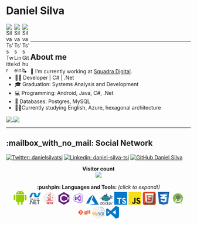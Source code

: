 # Daniel Silva

<a href="https://twitter.com/danielsilvatsi">
  <img align="left" alt="SilvaTs's Twitter" width="22px" src="https://cdn.jsdelivr.net/npm/simple-icons@v3/icons/twitter.svg" />
</a>
<a href="https://linkedin.com/in/daniel-silva-tsi">
  <img align="left" alt="SilvaTs's Linkdein" width="22px" src="https://cdn.jsdelivr.net/npm/simple-icons@v3/icons/linkedin.svg" />
</a>
<a href="https://github.com/SilvaTs">
  <img align="left" alt="SilvaTs's Github" width="22px" src="https://cdn.jsdelivr.net/npm/simple-icons@v3/icons/github.svg" />
</a>

<br/>
<br/>

--------------------------
## About me

- 🔭 I’m currently working at [Squadra Digital](https://www.squadra.com.br/).
- 👨‍💻 Developer | C# | .Net 
- 🎓 Graduation: Systems Analysis and Development
- 💻 Programming: Android, Java, C#, .Net
- 💾 Databases: Postgres, MySQL 
- 🧑‍🎓Currently studying English, Azure, hexagonal architecture


<a href="https://github.com/SilvaTs">
  <img align="center" src="https://github-readme-stats.vercel.app/api?username=SilvaTs&show_icons=true&count_private=true&theme=chartreuse-dark"/>
</a>

<a href="https://github.com/SilvaTs?tab=repositories">
  <img align="center" src="https://github-readme-stats.vercel.app/api/top-langs/?username=SilvaTs&theme=chartreuse-dark" />
</a>

***

<p align="center"> 
  <h2>:mailbox_with_no_mail: Social Network</h2>

[![Twitter: danielsilvatsi](https://img.shields.io/twitter/follow/danielsilvatsi?style=social)](https://twitter.com/danielsilvatsi)
[![Linkedin: daniel-silva-tsi](https://img.shields.io/badge/-daniel-blue?style=flat-square&logo=Linkedin&logoColor=white&link=https://www.linkedin.com/in/daniel-silva-tsi/)](https://www.linkedin.com/in/daniel-silva-tsi/)
[![GitHub Daniel Silva](https://img.shields.io/github/followers/SilvaTs?label=follow&style=social)](https://github.com/SilvaTs)

</p>
 
 <p align="center"> 
  <b>Visitor count</b><br>
  <img src="https://profile-counter.glitch.me/SilvaTs/count.svg" />
</p>

 <p align="center">
  <b>:pushpin: Languages and Tools: </b> <i>(click to expand!)</i>
  <br />

  <!-- ### Languages and Tools: -->
  <span title="Android">
  <img alt="Android" width="40px" src="https://raw.githubusercontent.com/SilvaTs/SilvaTs/master/icons/android.svg"/>
  </span>

  <span title="dotnet">
  <img alt="dotnet" width="35px" src="https://raw.githubusercontent.com/SilvaTs/SilvaTs/master/icons/dotnet.svg"/>
  </span>

 <span title="Java">
  <img alt="Java" width="35px" src="https://raw.githubusercontent.com/SilvaTs/SilvaTs/master/icons/java.svg"/>
  </span>

  <span title="C#">
  <img alt="C#" width="35px" src="https://raw.githubusercontent.com/SilvaTs/SilvaTs/master/icons/csharp.png"/>
  </span>
  <span title="Visual Studio">
  <img alt="Visual Studio" width="35px" src="https://raw.githubusercontent.com/SilvaTs/SilvaTs/master/icons/visual-studio.png"/>
  </span>
  
  <span title="Azure">
  <img alt="azure" width="35px" src="https://raw.githubusercontent.com/SilvaTs/SilvaTs/master/icons/azure.svg"/>
  </span>

  <span title="Docker">
  <img alt="docker" width="35px" src="https://raw.githubusercontent.com/SilvaTs/SilvaTs/master/icons/docker.svg"/>
  </span>

  <span title="Typescript">
  <img alt="Typescript" width="35px" src="https://raw.githubusercontent.com/SilvaTs/SilvaTs/master/icons/typescript.svg"/>
  </span>

  <span title="Javascript">
  <img alt="Javascript" width="35px" src="https://raw.githubusercontent.com/SilvaTs/SilvaTs/master/icons/javascript.svg"/>
  </span>
  <span title="HTML">
  <img alt="HTML" width="35px" src="https://raw.githubusercontent.com/SilvaTs/SilvaTs/master/icons/html.svg"/>
  </span>
  <span title="CSS">
  <img alt="CSS" width="35px" src="https://raw.githubusercontent.com/SilvaTs/SilvaTs/master/icons/css.svg"/>
  </span>
  <span title="Android Studio">
  <img alt="Android Studio" width="35px" src="https://raw.githubusercontent.com/SilvaTs/SilvaTs/master/icons/androidstudio.png"/>
  </span>

  <span title="Git">
  <img alt="Git" width="35px" src="https://raw.githubusercontent.com/SilvaTs/SilvaTs/master/icons/git.svg"/>
  </span>

  <span title="Mysql">
  <img alt="Mysql" width="35px" src="https://raw.githubusercontent.com/SilvaTs/SilvaTs/master/icons/mysql.svg"/>
  </span>

  <span title="Vs Code">
  <img alt="Vs Code" width="35px" src="https://raw.githubusercontent.com/SilvaTs/SilvaTs/master/icons/vs-code.svg"/>
  </span>

  <br />
</div>
